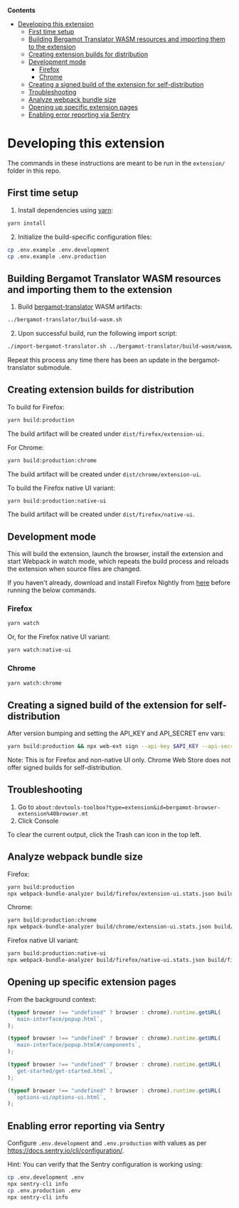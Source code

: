 <!-- START doctoc generated TOC please keep comment here to allow auto update -->
<!-- DON'T EDIT THIS SECTION, INSTEAD RE-RUN doctoc TO UPDATE -->

**Contents**

- [Developing this extension](#developing-this-extension)
  - [First time setup](#first-time-setup)
  - [Building Bergamot Translator WASM resources and importing them to the extension](#building-bergamot-translator-wasm-resources-and-importing-them-to-the-extension)
  - [Creating extension builds for distribution](#creating-extension-builds-for-distribution)
  - [Development mode](#development-mode)
    - [Firefox](#firefox)
    - [Chrome](#chrome)
  - [Creating a signed build of the extension for self-distribution](#creating-a-signed-build-of-the-extension-for-self-distribution)
  - [Troubleshooting](#troubleshooting)
  - [Analyze webpack bundle size](#analyze-webpack-bundle-size)
  - [Opening up specific extension pages](#opening-up-specific-extension-pages)
  - [Enabling error reporting via Sentry](#enabling-error-reporting-via-sentry)

<!-- END doctoc generated TOC please keep comment here to allow auto update -->

# Developing this extension

The commands in these instructions are meant to be run in the `extension/` folder in this repo.

## First time setup

1. Install dependencies using [yarn](https://yarnpkg.com/getting-started/install):

```bash
yarn install
```

2. Initialize the build-specific configuration files:

```bash
cp .env.example .env.development
cp .env.example .env.production
```

## Building Bergamot Translator WASM resources and importing them to the extension

1. Build [bergamot-translator](../bergamot-translator/README.md) WASM artifacts:

```bash
../bergamot-translator/build-wasm.sh
```

2. Upon successful build, run the following import script:

```bash
./import-bergamot-translator.sh ../bergamot-translator/build-wasm/wasm/
```

Repeat this process any time there has been an update in the bergamot-translator submodule.

## Creating extension builds for distribution

To build for Firefox:

```bash
yarn build:production
```

The build artifact will be created under `dist/firefox/extension-ui`.

For Chrome:

```bash
yarn build:production:chrome
```

The build artifact will be created under `dist/chrome/extension-ui`.

To build the Firefox native UI variant:

```bash
yarn build:production:native-ui
```

The build artifact will be created under `dist/firefox/native-ui`.

## Development mode

This will build the extension, launch the browser, install the extension and start Webpack in watch mode, which repeats the build process and reloads the extension when source files are changed.

If you haven't already, download and install Firefox Nightly from [here](https://www.mozilla.org/en-US/firefox/channel/desktop/) before running the below commands.

### Firefox

```bash
yarn watch
```

Or, for the Firefox native UI variant:

```bash
yarn watch:native-ui
```

### Chrome

```bash
yarn watch:chrome
```

## Creating a signed build of the extension for self-distribution

After version bumping and setting the API_KEY and API_SECRET env vars:

```bash
yarn build:production && npx web-ext sign --api-key $API_KEY --api-secret $API_SECRET
```

Note: This is for Firefox and non-native UI only. Chrome Web Store does not offer signed builds for self-distribution.

## Troubleshooting

1. Go to `about:devtools-toolbox?type=extension&id=bergamot-browser-extension%40browser.mt`
2. Click Console

To clear the current output, click the Trash can icon in the top left.

## Analyze webpack bundle size

Firefox:

```bash
yarn build:production
npx webpack-bundle-analyzer build/firefox/extension-ui.stats.json build/firefox/extension-ui
```

Chrome:

```bash
yarn build:production:chrome
npx webpack-bundle-analyzer build/chrome/extension-ui.stats.json build/chrome/extension-ui
```

Firefox native UI variant:

```bash
yarn build:production:native-ui
npx webpack-bundle-analyzer build/firefox/native-ui.stats.json build/firefox/native-ui
```

## Opening up specific extension pages

From the background context:

```javascript
(typeof browser !== "undefined" ? browser : chrome).runtime.getURL(
  `main-interface/popup.html`,
);
```

```javascript
(typeof browser !== "undefined" ? browser : chrome).runtime.getURL(
  `main-interface/popup.html#/components`,
);
```

```javascript
(typeof browser !== "undefined" ? browser : chrome).runtime.getURL(
  `get-started/get-started.html`,
);
```

```javascript
(typeof browser !== "undefined" ? browser : chrome).runtime.getURL(
  `options-ui/options-ui.html`,
);
```

## Enabling error reporting via Sentry

Configure `.env.development` and `.env.production` with values as per https://docs.sentry.io/cli/configuration/.

Hint: You can verify that the Sentry configuration is working using:

```bash
cp .env.development .env
npx sentry-cli info
cp .env.production .env
npx sentry-cli info
```
